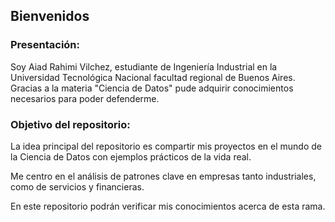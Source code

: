 ## Bienvenidos

### Presentación:

Soy Aiad Rahimi Vilchez, estudiante de Ingeniería Industrial en la Universidad Tecnológica Nacional facultad regional de Buenos Aires.
Gracias a la materia "Ciencia de Datos" pude adquirir conocimientos necesarios para poder defenderme.

### Objetivo del repositorio:

La idea principal del repositorio es compartir mis proyectos en el mundo de la Ciencia de Datos con ejemplos prácticos de la vida real.

Me centro en el análisis de patrones clave en empresas tanto industriales, como de servicios y financieras.

En este repositorio podrán verificar mis conocimientos acerca de esta rama.

